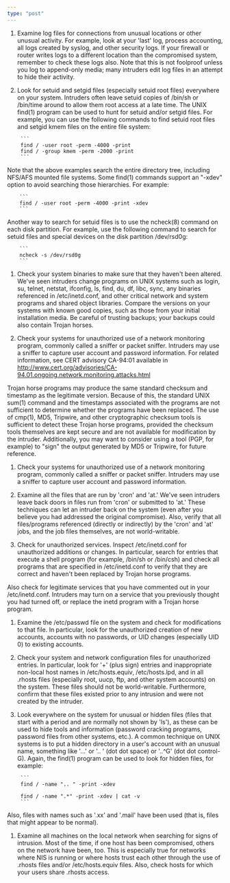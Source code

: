 ```yaml
---
type: "post"
---
```


1. Examine log files for connections from unusual locations or other unusual activity. For example, look at your 'last' log, process accounting, all logs created by syslog, and other security logs. If your firewall or router writes logs to a different location than the compromised system, remember to check these logs also. Note that this is not foolproof unless you log to append-only media; many intruders edit log files in an attempt to hide their activity.

1. Look for setuid and setgid files (especially setuid root files) everywhere on your system. Intruders often leave setuid copies of /bin/sh or /bin/time around to allow them root access at a late time. The UNIX find(1) program can be used to hunt for setuid and/or setgid files. For example, you can use the following commands to find setuid root files and setgid kmem files on the entire file system:

		```
        find / -user root -perm -4000 -print
        find / -group kmem -perm -2000 -print
		```

Note that the above examples search the entire directory tree, including NFS/AFS mounted file systems. Some find(1) commands support an "-xdev" option to avoid searching those hierarchies. For example:

		```
        find / -user root -perm -4000 -print -xdev
		```

Another way to search for setuid files is to use the ncheck(8) command on each disk partition. For example, use the following command to search for setuid files and special devices on the disk partition /dev/rsd0g:

		```
        ncheck -s /dev/rsd0g
		```

1. Check your system binaries to make sure that they haven't been altered. We've seen intruders change programs on UNIX systems such as login, su, telnet, netstat, ifconfig, ls, find, du, df, libc, sync, any binaries referenced in /etc/inetd.conf, and other critical network and system programs and shared object libraries. Compare the versions on your systems with known good copies, such as those from your initial installation media. Be careful of trusting backups; your backups could also contain Trojan horses.

1. Check your systems for unauthorized use of a network monitoring program, commonly called a sniffer or packet sniffer. Intruders may use a sniffer to capture user account and password information. For related information, see CERT advisory CA-94:01 available in http://www.cert.org/advisories/CA-94.01.ongoing.network.monitoring.attacks.html

Trojan horse programs may produce the same standard checksum and timestamp as the legitimate version. Because of this, the standard UNIX sum(1) command and the timestamps associated with the programs are not sufficient to determine whether the programs have been replaced. The use of cmp(1), MD5, Tripwire, and other cryptographic checksum tools is sufficient to detect these Trojan horse programs, provided the checksum tools themselves are kept secure and are not available for modification by the intruder. Additionally, you may want to consider using a tool (PGP, for example) to "sign" the output generated by MD5 or Tripwire, for future reference.

1. Check your systems for unauthorized use of a network monitoring program, commonly called a sniffer or packet sniffer. Intruders may use a sniffer to capture user account and password information.

1. Examine all the files that are run by 'cron' and 'at.' We've seen intruders leave back doors in files run from 'cron' or submitted to 'at.' These techniques can let an intruder back on the system (even after you believe you had addressed the original compromise). Also, verify that all files/programs referenced (directly or indirectly) by the 'cron' and 'at' jobs, and the job files themselves, are not world-writable.

1. Check for unauthorized services. Inspect /etc/inetd.conf for unauthorized additions or changes. In particular, search for entries that execute a shell program (for example, /bin/sh or /bin/csh) and check all programs that are specified in /etc/inetd.conf to verify that they are correct and haven't been replaced by Trojan horse programs.

Also check for legitimate services that you have commented out in your /etc/inetd.conf. Intruders may turn on a service that you previously thought you had turned off, or replace the inetd program with a Trojan horse program.

1. Examine the /etc/passwd file on the system and check for modifications to that file. In particular, look for the unauthorized creation of new accounts, accounts with no passwords, or UID changes (especially UID 0) to existing accounts.

1. Check your system and network configuration files for unauthorized entries. In particular, look for '+' (plus sign) entries and inappropriate non-local host names in /etc/hosts.equiv, /etc/hosts.lpd, and in all .rhosts files (especially root, uucp, ftp, and other system accounts) on the system. These files should not be world-writable. Furthermore, confirm that these files existed prior to any intrusion and were not created by the intruder.

1. Look everywhere on the system for unusual or hidden files (files that start with a period and are normally not shown by 'ls'), as these can be used to hide tools and information (password cracking programs, password files from other systems, etc.). A common technique on UNIX systems is to put a hidden directory in a user's account with an unusual name, something like '...' or '.. ' (dot dot space) or '..^G' (dot dot control-G). Again, the find(1) program can be used to look for hidden files, for example:

		```
        find / -name ".. " -print -xdev

        find / -name ".*" -print -xdev | cat -v
		```

Also, files with names such as '.xx' and '.mail' have been used (that is, files that might appear to be normal).

1. Examine all machines on the local network when searching for signs of intrusion. Most of the time, if one host has been compromised, others on the network have been, too. This is especially true for networks where NIS is running or where hosts trust each other through the use of .rhosts files and/or /etc/hosts.equiv files. Also, check hosts for which your users share .rhosts access.
